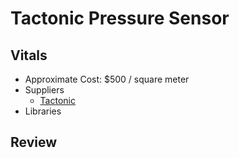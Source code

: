 # Tactonic Pressure Sensor

## Vitals
* Approximate Cost: $500 / square meter
* Suppliers
    * [Tactonic](http://www.tactonic.com/technology.html)
* Libraries

## Review
